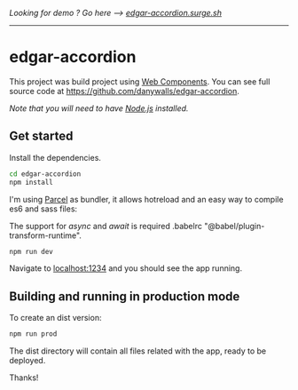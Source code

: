 _Looking for demo ? Go here --> [edgar-accordion.surge.sh](edgar-accordion.surge.sh)_

---

# edgar-accordion

This project was build project using [Web Components](https://developer.mozilla.org/en-US/docs/Web/Web_Components). You can see full source code at https://github.com/danywalls/edgar-accordion.

_Note that you will need to have [Node.js](https://nodejs.org) installed._

## Get started

Install the dependencies.

```bash
cd edgar-accordion
npm install
```

I'm using [Parcel](https://parceljs.org) as bundler, it allows hotreload and an easy way to compile es6 and sass files:

The support for _async_ and _await_ is required .babelrc "@babel/plugin-transform-runtime".

```bash
npm run dev
```

Navigate to [localhost:1234](http://localhost:1234) and you should see the app running.

## Building and running in production mode

To create an dist version:

```bash
npm run prod
```

The dist directory will contain all files related with the app, ready to be deployed.

Thanks!
